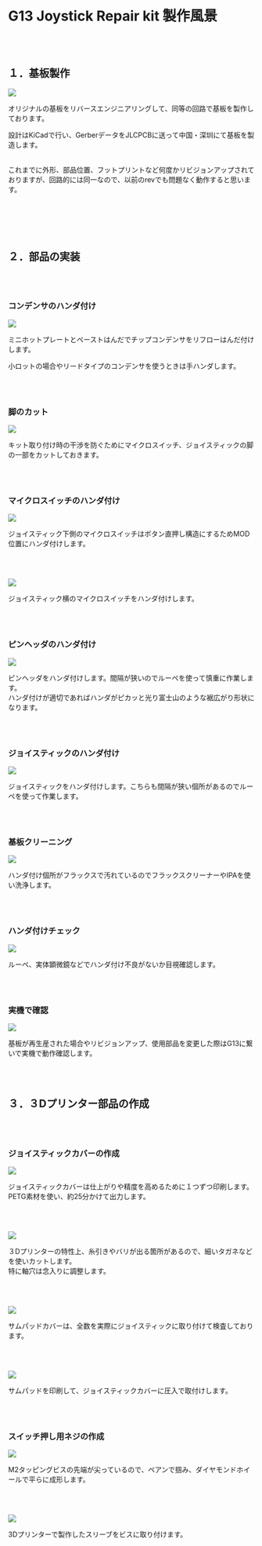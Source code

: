 # G13 Joystick Repair kit 製作風景

<br>
<br>

## １．基板製作

![](./G13RepairKit_images/Making/making_01.jpg)  

オリジナルの基板をリバースエンジニアリングして、同等の回路で基板を製作しております。  

設計はKiCadで行い、GerberデータをJLCPCBに送って中国・深圳にて基板を製造します。  
<br>

これまでに外形、部品位置、フットプリントなど何度かリビジョンアップされておりますが、回路的には同一なので、以前のrevでも問題なく動作すると思います。

<br>
<br>
<br>
<br>

## ２．部品の実装

<br>
<br>

### コンデンサのハンダ付け

![](./G13RepairKit_images/Making/making_02.jpg)

ミニホットプレートとペーストはんだでチップコンデンサをリフローはんだ付けします。  

小ロットの場合やリードタイプのコンデンサを使うときは手ハンダします。

<br>
<br>

### 脚のカット

![](./G13RepairKit_images/Making/making_03.jpg)

キット取り付け時の干渉を防ぐためにマイクロスイッチ、ジョイスティックの脚の一部をカットしておきます。

<br>
<br>

### マイクロスイッチのハンダ付け

![](./G13RepairKit_images/Making/making_04.jpg)

ジョイスティック下側のマイクロスイッチはボタン直押し構造にするためMOD位置にハンダ付けします。

<br>
<br>

![](./G13RepairKit_images/Making/making_05.jpg)

ジョイスティック横のマイクロスイッチをハンダ付けします。

<br>
<br>

### ピンヘッダのハンダ付け

![](./G13RepairKit_images/Making/making_06.jpg)

ピンヘッダをハンダ付けします。間隔が狭いのでルーペを使って慎重に作業します。  
ハンダ付けが適切であればハンダがピカッと光り富士山のような裾広がり形状になります。

<br>
<br>

### ジョイスティックのハンダ付け

![](./G13RepairKit_images/Making/making_07.jpg)

ジョイスティックをハンダ付けします。こちらも間隔が狭い個所があるのでルーペを使って作業します。  

<br>
<br>

### 基板クリーニング

![](./G13RepairKit_images/Making/making_08.jpg)

ハンダ付け個所がフラックスで汚れているのでフラックスクリーナーやIPAを使い洗浄します。  

<br>
<br>

### ハンダ付けチェック

![](./G13RepairKit_images/Making/making_09.jpg)

ルーペ、実体顕微鏡などでハンダ付け不良がないか目視確認します。  

<br>
<br>

### 実機で確認

![](./G13RepairKit_images/Making/making_10.jpg)

基板が再生産された場合やリビジョンアップ、使用部品を変更した際はG13に繋いで実機で動作確認します。  

<br>
<br>

## ３．３Dプリンター部品の作成

<br>
<br>

### ジョイスティックカバーの作成

![](./G13RepairKit_images/Making/making_11.jpg)

ジョイスティックカバーは仕上がりや精度を高めるために１つずつ印刷します。  
PETG素材を使い、約25分かけて出力します。  

<br>
<br>

![](./G13RepairKit_images/Making/making_12.jpg)

３Dプリンターの特性上、糸引きやバリが出る箇所があるので、細いタガネなどを使いカットします。  
特に軸穴は念入りに調整します。  

<br>
<br>

![](./G13RepairKit_images/Making/making_13.jpg)

サムパッドカバーは、全数を実際にジョイスティックに取り付けて検査しております。  

<br>
<br>

![](./G13RepairKit_images/Making/making_14.jpg)

サムパッドを印刷して、ジョイスティックカバーに圧入で取付けします。  

<br>
<br>

### スイッチ押し用ネジの作成

![](./G13RepairKit_images/Making/making_15.jpg)

M2タッピングビスの先端が尖っているので、ペアンで掴み、ダイヤモンドホイールで平らに成形します。  

<br>
<br>

![](./G13RepairKit_images/Making/making_16.jpg)

3Dプリンターで製作したスリーブをビスに取り付けます。  

